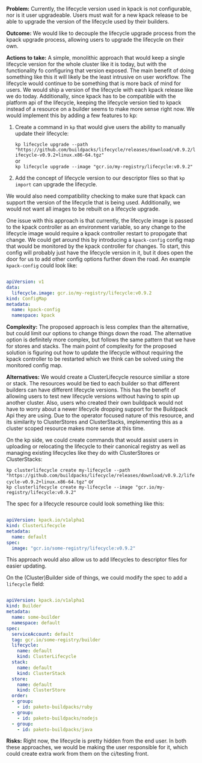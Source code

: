 **Problem:**
Currently, the lifecycle version used in kpack is not configurable, nor is it user upgradeable. Users must wait for a new kpack release to be able to upgrade the version of the lifecycle used by their builders.

**Outcome:**
We would like to decouple the lifecycle upgrade process from the kpack upgrade process, allowing users to upgrade the lifecycle on their own.

**Actions to take:**
A simple, monolithic approach that would keep a single lifecycle version for the whole cluster like it is today, but with the functionality fo configuring that version exposed. The main benefit of doing something like this it will likely be the least intrusive on user workflow. The lifecycle would continue to be something that is more back of mind for users. We would ship a version of the lifecycle with each kpack release like we do today. Additionally, since kpack has to be compatible with the platform api of the lifecycle, keeping the lifecycle version tied to kpack instead of a resource on a builder seems to make more sense right now. We would implement this by adding a few features to kp:

1. Create a command in `kp` that would give users the ability to manually update their lifecycle:

	`kp lifecycle upgrade --path "https://github.com/buildpacks/lifecycle/releases/download/v0.9.2/lifecycle-v0.9.2+linux.x86-64.tgz"`  
	or  
	`kp lifecycle upgrade --image "gcr.io/my-registry/lifecycle:v0.9.2"`  

2. Add the concept of lifecycle version to our descriptor files so that `kp import` can upgrade the lifecycle. 

We would also need compatibility checking to make sure that kpack can support the version of the lifecycle that is being used. Additionally, we would not want all images to be rebuilt on a lifecycle upgrade. 

One issue with this approach is that currently, the lifecycle image is passed to the kpack controller as an environment variable, so any change to the lifecycle image would require a kpack controller restart to propogate that change. We could get around this by introducing a `kpack-config` config map that would be monitored by the kpack controller for changes. To start, this config will probably just have the lifecycle version in it, but it does open the door for us to add other config options further down the road. An example `kpack-config` could look like:

```yaml

apiVersion: v1
data:
  lifecycle.image: gcr.io/my-registry/lifecycle:v0.9.2
kind: ConfigMap
metadata:
  name: kpack-config
  namespace: kpack

```

**Complexity:**
The proposed approach is less complex than the alternative, but could limit our options to change things down the road. The alternative option is definitely more complex, but follows the same pattern that we have for stores and stacks. The main point of complexity for the proposed solution is figuring out how to update the lifecycle without requiring the kpack controller to be restarted which we think can be solved using the monitored config map.

**Alternatives:**
We would create a ClusterLifecycle resource similiar a store or stack. The resources would be tied to each builder so that different builders can have different lifecycle versions. This has the benefit of allowing users to test new lifecycle versions without having to spin up another cluster. Also, users who created their own buildpack would not have to worry about a newer lifecycle dropping support for the Buildpack Api they are using. Due to the operator focused nature of this resource, and its similarity to ClusterStores and ClusterStacks, implementing this as a cluster scoped resource makes more sense at this time.

On the kp side, we could create commands that would assist users in uploading or relocating the lifecycle to their canonical registry as well as managing existing lifecycles like they do with ClusterStores or ClusterStacks:
	
`kp clusterlifecycle create my-lifecycle --path "https://github.com/buildpacks/lifecycle/releases/download/v0.9.2/lifecycle-v0.9.2+linux.x86-64.tgz"`
or   
`kp clusterlifecycle create my-lifecycle --image "gcr.io/my-registry/lifecycle:v0.9.2"`

The spec for a lifecycle resource could look something like this:

```yaml

apiVersion: kpack.io/v1alpha1
kind: ClusterLifecycle
metadata:
  name: default
spec:  
  image: "gcr.io/some-registry/lifecycle:v0.9.2"
```
	
This approach would also allow us to add lifecycles to descriptor files for easier updating.
	
On the (Cluster)Builder side of things, we could modify the spec to add a `lifecycle` field:
	

```yaml

apiVersion: kpack.io/v1alpha1
kind: Builder
metadata:
  name: some-builder
  namespace: default
spec:
  serviceAccount: default
  tag: gcr.io/some-registry/builder
  lifecycle:
    name: default
    kind: ClusterLifecycle
  stack:
    name: default
    kind: ClusterStack
  store:
    name: default
    kind: ClusterStore
  order:
  - group:
    - id: paketo-buildpacks/ruby
  - group:
    - id: paketo-buildpacks/nodejs
  - group:
    - id: paketo-buildpacks/java
```
**Risks:**
Right now, the lifecycle is pretty hidden from the end user. In both these approaches, we would be making the user responsible for it, which could create extra work from them on the ci/testing front.
